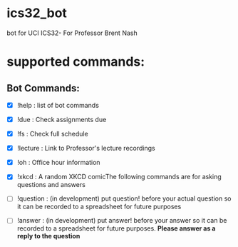 # ics32_bot
bot for UCI ICS32- For Professor Brent Nash

# supported commands:
## Bot Commands: 


- [X] !help : list of bot commands

- [x] !due : Check assignments due

- [x] !fs : Check full schedule

- [x] !lecture :  Link to Professor's lecture recordings

- [x] !oh : Office hour information

- [x] !xkcd : A random XKCD comicThe following commands are for asking questions and answers

- [ ] !question : (in development) put question! before your actual question so it can be recorded to a spreadsheet for future purposes

- [ ] !answer : (in development) put answer! before your answer so it can be recorded to a spreadsheet for future purposes. 
                **Please answer as a reply to the question**
